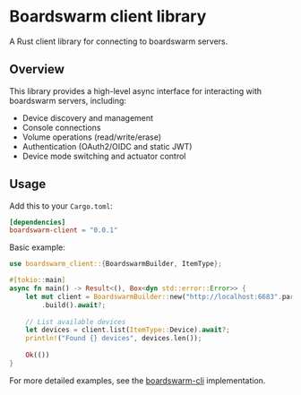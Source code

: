 # Boardswarm client library

A Rust client library for connecting to boardswarm servers.

## Overview

This library provides a high-level async interface for interacting with boardswarm servers, including:

- Device discovery and management
- Console connections
- Volume operations (read/write/erase)
- Authentication (OAuth2/OIDC and static JWT)
- Device mode switching and actuator control

## Usage

Add this to your `Cargo.toml`:

```toml
[dependencies]
boardswarm-client = "0.0.1"
```

Basic example:

```rust
use boardswarm_client::{BoardswarmBuilder, ItemType};

#[tokio::main]
async fn main() -> Result<(), Box<dyn std::error::Error>> {
    let mut client = BoardswarmBuilder::new("http://localhost:6683".parse()?)
        .build().await?;
    
    // List available devices
    let devices = client.list(ItemType::Device).await?;
    println!("Found {} devices", devices.len());
    
    Ok(())
}
```

For more detailed examples, see the [boardswarm-cli](../boardswarm-cli) implementation.
